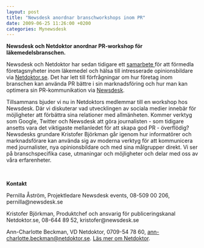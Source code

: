 ```yaml
---
layout: post
title: "Newsdesk anordnar branschworkshops inom PR"
date: 2009-06-25 11:26:00 +0200
categories: Mynewsdesk
---
```

 <p><strong>Newsdesk och Netdoktor anordnar PR-workshop för läkemedelsbranschen. </strong></p>
<p>Newsdesk och Netdoktor har sedan tidigare ett <a href="http://newsdeskpublish.wordpress.com/2008/10/24/halsonyheter-fran-newsdesk-pa-nya-netdoktorse/" target="_blank">samarbete </a>för att förmedla företagsnyheter inom läkemedel och hälsa till intresserade opinionsbildare via <a href="http://www.netdoktor.se/" target="_blank">Netdoktor.se</a>. Det har lett till förfrågningar om hur företag inom branschen kan använda PR bättre i sin marknadsföring och hur man kan optimera sin PR-kommunikation via <a href="http://www.newsdesk.se/info" target="_blank">Newsdesk</a>.
</p><p>Tillsammans bjuder vi nu in Netdoktors medlemmar till en workshop hos Newsdesk. Där vi diskuterar vad utvecklingen av sociala medier innebär för möjligheter att förbättra sina relationer med allmänheten. Kommer verktyg som Google, Twitter och Newsdesk att göra journalisten - som tidigare ansetts vara det viktigaste mellanledet för att skapa god PR - överflödig? Newsdesks grundare Kristofer Björkman går igenom hur informatörer och marknadsförare kan använda sig av moderna verktyg för att kommunicera med journalister, nya opinionsbildare och med sina målgrupper direkt. Vi ser på branschspecifika case, utmaningar och möjligheter och delar med oss av våra erfarenheter.</p>
<p>&nbsp;</p>
<p><strong>Kontakt</strong></p>
<p>Pernilla Åström, Projektledare Newsdesk events, 08-509 00 206, pernilla@newsdesk.se</p>
<p>Kristofer Björkman, Produktchef och ansvarig för publiceringskanal Netdoktor.se, 08-644 89 52, kristofer@newsdesk.se</p>
<p>Ann-Charlotte Beckman, VD Netdoktor, 0709-54 78 60, <a href="mailto:ann-charlotte.beckman@netdoktor.se" target="_blank">ann-charlotte.beckman@netdoktor.se</a>. <a href="http://www.netdoktor.se/?_PageId=96204&amp;AreaId=441">Läs mer om Netdoktor</a>.<br></p>
<p>&nbsp;</p>
<p></p>

